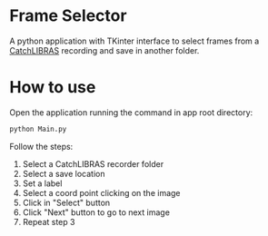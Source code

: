 # Frame Selector
A python application with TKinter interface to select frames from a [CatchLIBRAS](https://github.com/deeplibras/CatchLIBRAS) recording and save in another folder.

# How to use
Open the application running the command in app root directory: 
```bash
python Main.py
```
Follow the steps:
1. Select a CatchLIBRAS recorder folder
2. Select a save location
3. Set a label
4. Select a coord point clicking on the image
5. Click in "Select" button
6. Click "Next" button to go to next image
7. Repeat step 3